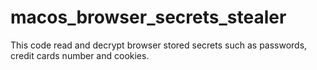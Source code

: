 # macos_browser_secrets_stealer
This code read and decrypt browser stored secrets such as passwords, credit cards number and cookies.
